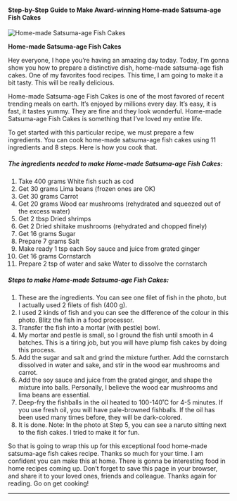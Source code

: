             

#### Step-by-Step Guide to Make Award-winning Home-made Satsuma-age Fish Cakes

![Home-made Satsuma-age Fish Cakes](https://img-global.cpcdn.com/recipes/5736144651157504/751x532cq70/home-made-satsuma-age-fish-cakes-recipe-main-photo.jpg)

**Home-made Satsuma-age Fish Cakes**

Hey everyone, I hope you’re having an amazing day today. Today, I’m gonna show you how to prepare a distinctive dish, home-made satsuma-age fish cakes. One of my favorites food recipes. This time, I am going to make it a bit tasty. This will be really delicious.

Home-made Satsuma-age Fish Cakes is one of the most favored of recent trending meals on earth. It’s enjoyed by millions every day. It’s easy, it is fast, it tastes yummy. They are fine and they look wonderful. Home-made Satsuma-age Fish Cakes is something that I’ve loved my entire life.

To get started with this particular recipe, we must prepare a few ingredients. You can cook home-made satsuma-age fish cakes using 11 ingredients and 8 steps. Here is how you cook that.

##### The ingredients needed to make Home-made Satsuma-age Fish Cakes:

1.  Take 400 grams White fish such as cod
2.  Get 30 grams Lima beans (frozen ones are OK)
3.  Get 30 grams Carrot
4.  Get 20 grams Wood ear mushrooms (rehydrated and squeezed out of the excess water)
5.  Get 2 tbsp Dried shrimps
6.  Get 2 Dried shiitake mushrooms (rehydrated and chopped finely)
7.  Get 16 grams Sugar
8.  Prepare 7 grams Salt
9.  Make ready 1 tsp each Soy sauce and juice from grated ginger
10.  Get 16 grams Cornstarch
11.  Prepare 2 tsp of water and sake Water to dissolve the cornstarch

##### Steps to make Home-made Satsuma-age Fish Cakes:

1.  These are the ingredients. You can see one filet of fish in the photo, but I actually used 2 filets of fish (400 g).
2.  I used 2 kinds of fish and you can see the difference of the colour in this photo. Blitz the fish in a food processor.
3.  Transfer the fish into a mortar (with pestle) bowl.
4.  My mortar and pestle is small, so I ground the fish until smooth in 4 batches. This is a tiring job, but you will have plump fish cakes by doing this process.
5.  Add the sugar and salt and grind the mixture further. Add the cornstarch dissolved in water and sake, and stir in the wood ear mushrooms and carrot.
6.  Add the soy sauce and juice from the grated ginger, and shape the mixture into balls. Personally, I believe the wood ear mushrooms and lima beans are essential.
7.  Deep-fry the fishballs in the oil heated to 100-140˚C for 4-5 minutes. If you use fresh oil, you will have pale-browned fishballs. If the oil has been used many times before, they will be dark-colored.
8.  It is done. Note: In the photo at Step 5, you can see a naruto sitting next to the fish cakes. I tried to make it for fun.

So that is going to wrap this up for this exceptional food home-made satsuma-age fish cakes recipe. Thanks so much for your time. I am confident you can make this at home. There is gonna be interesting food in home recipes coming up. Don’t forget to save this page in your browser, and share it to your loved ones, friends and colleague. Thanks again for reading. Go on get cooking!

* * *